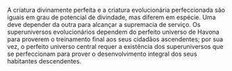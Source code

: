 ﻿A criatura divinamente perfeita e a criatura evolucionária perfeccionada são iguais em grau de potencial de divindade, mas diferem em espécie. Uma deve depender da outra para alcançar a supremacia de serviço. Os superuniversos evolucionários dependem do perfeito universo de Havona para proverem o treinamento final aos seus cidadãos ascendentes; por sua vez, o perfeito universo central requer a existência dos superuniversos que se perfeccionam para prover o desenvolvimento integral dos seus habitantes descendentes.